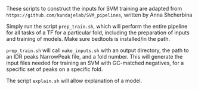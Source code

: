 These scripts to construct the inputs for SVM training are adapted from `https://github.com/kundajelab/SVM_pipelines`, written by Anna Shcherbina

Simply run the script `prep_train.sh`, which will perform the entire pipeline for all tasks of a TF for a particular fold, including the preparation of inputs and training of models. Make sure bedtools is installed/in the path.

`prep_train.sh` will call `make_inputs.sh` with an output directory, the path to an IDR peaks NarrowPeak file, and a fold number. This will generate the input files needed for training an SVM with GC-matched negatives, for a specific set of peaks on a specific fold.

The script `explain.sh` will allow explanation of a model.
